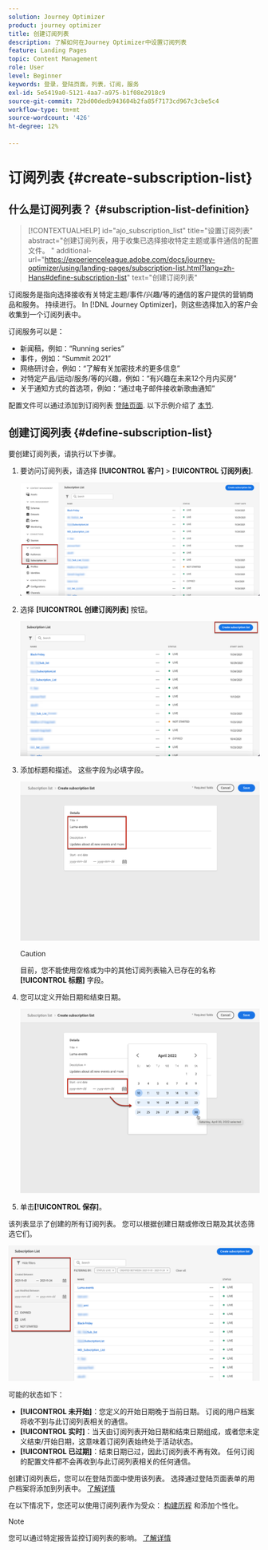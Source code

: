 ```yaml
---
solution: Journey Optimizer
product: journey optimizer
title: 创建订阅列表
description: 了解如何在Journey Optimizer中设置订阅列表
feature: Landing Pages
topic: Content Management
role: User
level: Beginner
keywords: 登录，登陆页面，列表，订阅，服务
exl-id: 5e5419a0-5121-4aa7-a975-b1f08e2918c9
source-git-commit: 72bd00dedb943604b2fa85f7173cd967c3cbe5c4
workflow-type: tm+mt
source-wordcount: '426'
ht-degree: 12%

---
```


# 订阅列表 {#create-subscription-list}

## 什么是订阅列表？ {#subscription-list-definition}

>[!CONTEXTUALHELP]
>id="ajo_subscription_list"
>title="设置订阅列表"
>abstract="创建订阅列表，用于收集已选择接收特定主题或事件通信的配置文件。 "
>additional-url="https://experienceleague.adobe.com/docs/journey-optimizer/using/landing-pages/subscription-list.html?lang=zh-Hans#define-subscription-list" text="创建订阅列表"

订阅服务是指向选择接收有关特定主题/事件/兴趣/等的通信的客户提供的营销商品和服务。 持续进行。 In [!DNL Journey Optimizer]，则这些选择加入的客户会收集到一个订阅列表中。

订阅服务可以是：

* 新闻稿，例如：“Running series”
* 事件，例如：“Summit 2021”
* 网络研讨会，例如：“了解有关加密技术的更多信息”
* 对特定产品/运动/服务/等的兴趣，例如：“有兴趣在未来12个月内买房”
* 关于通知方式的首选项，例如：“通过电子邮件接收新歌曲通知”

配置文件可以通过添加到订阅列表 [登陆页面](create-lp.md). 以下示例介绍了 [本节](lp-use-cases.md#subscription-to-a-service).

## 创建订阅列表 {#define-subscription-list}

要创建订阅列表，请执行以下步骤。

1. 要访问订阅列表，请选择 **[!UICONTROL 客户]** > **[!UICONTROL 订阅列表]**.

   ![](assets/lp_subscription-lists.png)

1. 选择 **[!UICONTROL 创建订阅列表]** 按钮。

   ![](assets/lp_create-subscription-list.png)

1. 添加标题和描述。 这些字段为必填字段。

   ![](assets/lp_subscription-list-name.png)

   >[!CAUTION]
   >
   >目前，您不能使用空格或为中的其他订阅列表输入已存在的名称 **[!UICONTROL 标题]** 字段。

1. 您可以定义开始日期和结束日期。

   ![](assets/lp_subscription-list-dates.png)

1. 单击&#x200B;**[!UICONTROL 保存]**。

该列表显示了创建的所有订阅列表。 您可以根据创建日期或修改日期及其状态筛选它们。

![](assets/lp_subscription-filters.png)

可能的状态如下：

* **[!UICONTROL 未开始]**：您定义的开始日期晚于当前日期。 订阅的用户档案将收不到与此订阅列表相关的通信。
* **[!UICONTROL 实时]**：当天由订阅列表开始日期和结束日期组成，或者您未定义结束/开始日期，这意味着订阅列表始终处于活动状态。
* **[!UICONTROL 已过期]**：结束日期已过，因此订阅列表不再有效。 任何订阅的配置文件都不会再收到与此订阅列表相关的任何通信。

创建订阅列表后，您可以在登陆页面中使用该列表。 选择通过登陆页面表单的用户档案将添加到列表中。 [了解详情](design-lp.md)

在以下情况下，您还可以使用订阅列表作为受众： [构建历程](../building-journeys/journey-gs.md#jo-build) 和添加个性化。

>[!NOTE]
>
>您可以通过特定报告监控订阅列表的影响。 [了解详情](../reports/subscription-report-live.md)
